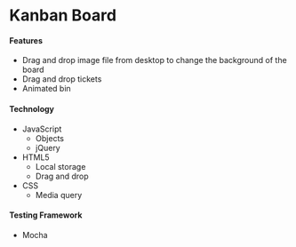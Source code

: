 # Kanban Board

#### Features
- Drag and drop image file from desktop to change the background of the board
- Drag and drop tickets
- Animated bin

#### Technology
  * JavaScript
     * Objects
     * jQuery
  * HTML5
     * Local storage
     * Drag and drop
  * CSS
     * Media query

#### Testing Framework
* Mocha